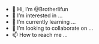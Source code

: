 - 👋 Hi, I’m @Brotherlifun
- 👀 I’m interested in ...
- 🌱 I’m currently learning ...
- 💞️ I’m looking to collaborate on ...
- 📫 How to reach me ...

<!---
Brotherlifun/Brotherlifun is a ✨ special ✨ repository because its `README.md` (this file) appears on your GitHub profile.
You can click the Preview link to take a look at your changes.
--->
